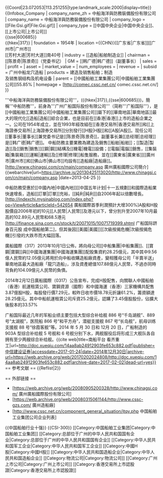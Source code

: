 {{Coord|23.072053|113.251255|type:landmark_scale:2000|display=title}}
{{Infobox_Company
| company_name_zh = 中船海洋與防務裝備股份有限公司
| company_name = 中船海洋與防務裝備股份有限公司
| company_logo = [[File:Gsi.gif|File:Gsi.gif]]
| company_type = [[中国中央企业|中国中央企业]]、<br />[[上市公司|上市公司]]<br />{{sse|600685}}<br />{{hkex|317}}
| foundation = 1954年
| location ={{CHN}}[[广东省|广东省]][[广州市|广州市]]<br />[[芳村大道|芳村大道]]南40号
| industry = [[造船|船舶制造业]]
| chairman = [[陈景奇|陈景奇]]（党委书记）
| GM = [[韩广德|韩广德]]（副董事长）
| sales = 
| profit = 
| asset = 
| market_value =
| num_employees =
| revenue = 
| subsid = 广州中船龙穴造船
| products = 建造及销售船舶；制造<br />及销售钢结构及机电设备
| parent = [[中國船舶工業集團公司|中國船舶工業集團公司]]55.85%
| homepage = [http://comec.cssc.net.cn/ comec.cssc.net.cn/]
}}

'''中船海洋與防務裝備股份有限公司'''，({{hkex|317}},{{sse|600685}})，簡稱'''中船防務'''，前身為'''广州广船国际股份有限公司'''（简称'''广船国际'''），是[[中國船舶工業集團公司|中國船舶工業集團公司]]屬下的[[華南地區|華南地區]]最大的現代化[[造船|造船]]綜合企業，也是目前在[[香港|香港]]上市的造船企業之一。公司在1954年成立，並在1993年經改組在[[香港交易所|香港交易所]]和[[上海證券交易所|上海證券交易所]]分別發行[[H股|H股]]和[[A股|A股]]。现任公司[[董事长|董事长]]兼党委书记是[[陈景奇|陈景奇]]，副董事长兼[[总经理|总经理]]是[[韩广德|韩广德]]。
中船防務主要業務為建造及銷售[[船舶|船舶]]；[[製造|製造]]及[[銷售|銷售]][[鋼|鋼]]結構及[[機電|機電]]設備；[[電腦|電腦]]銷售，[[集裝箱|集裝箱]][[運輸|運輸]]及[[修理|修理]]船隻服務，並在[[廣東省|廣東省]][[廣州市|廣州市]]和[[佛山市|佛山市]]均設有[[造船廠|造船廠]]。<ref>[http://www.chinagsi.com/cn/main/company.asp 廣州廣船國際公司簡介] {{webarchive|url=https://archive.is/20130425113020/http://www.chinagsi.com/cn/main/company.asp |date=2013-04-25 }}</ref>

中船防務受惠於[[中國內地|中國內地]][[中国五年计划|十一五規劃]]和國際造船業快速增長，造船[[訂單|訂單]]充裕，[[純利|純利]]自2006年起以倍數增長。<ref>[http://indexchi.mysinablog.com/index.php?op=ViewArticle&articleId=542654 廣船國際首季利潤預計大增300%]</ref>A股和H股股價自2006年初的10元[[人民幣|人民幣]]及港元以下，曾分別升至2007年10月最高的102.89元人民幣和68.5港元<ref>[http://finance.sina.com.cn/stock/t/20071015/10071719399.shtml 广船国际跻身百元股 成中国船舶第二]</ref>，但其後因[[美國|美國]][[次級按揭危機|次級按揭危機]]引發的大跌市而大幅回落。

廣船國際（317）2013年10月1日公佈，將向母公司[[中船集團|中船集團]]、[[寶鋼|寶鋼]]與[[中國海運集團|中國海運集團]]配股集資約28.25億元，其中其中9.56億人民幣約12.05億元將用於向中船收購造船廠資產，變相獲母公司「半賣半送」華南地區最大造船廠「龍穴造船」，涉及資產總值107.88億元人民幣，不過亦同時背負約104.09億元人民幣的負債。

2014年2月12日廣船國際（0317）公告宣布，完成H股配售，向關聯人中國船舶（香港）航運租賃公司、寶鋼資源（國際）和中國海運（香港）三家機構共配售3.87億股H股，每股發行價7.29元，較昨日收市價18.78元折讓61.2%，籌資額達28.25億元。其中中船航運租賃公司斥資25.2億元，認購了3.45億股股份，佔擴大後股本的33.57%

广船国际最近几年的军船业绩主要包括大型综合补给舰 886 号“千岛湖舰”、889 号“太湖舰”，医院船 866 号“和平方舟”，潜艇支援舰 867 号“长岛舰”，航母训练支援舰 88 号“徐霞客舰”等。2014 年 5 月 30 日和 12月 20 日，广船制造的 903A 型综合补给舰 5 号舰和 6 号舰分别下水，两舰服役后将形成三大舰队各自拥有至少两艘综合补给舰。<ref>{{cite web|title=南船平台 看齐重工|url=http://doc.xueqiu.com/14aa8ab24912903fe653c882.pdf|publisher=中信建设证券|accessdate=2017-01-24|date=2014年12月30日|archive-url=https://web.archive.org/web/20170202024808/http://doc.xueqiu.com/14aa8ab24912903fe653c882.pdf|archive-date=2017-02-02|dead-url=yes}}</ref>
== 参考文献 ==
{{Reflist|2}}

== 外部链接 ==
* [https://web.archive.org/web/20080905200328/http://www.chinagsi.com/ 廣州廣船國際股份有限公司]
* [https://web.archive.org/web/20080315061144/http://www.cssc-gzs.com/ 廣州造船廠]
* [http://www.cssc.net.cn/component_general_situation/jtqy.php 中国船舶工业集团公司企业列表]

{{中国船舶行业十强}}
{{CSI-300}}
[[Category:中国船舶工业集团|Category:中国船舶工业集团]]
[[Category:总部位于广州的中华人民共和国国有企业|Category:总部位于广州的中华人民共和国国有企业]]
[[Category:中华人民共和国军工企业|Category:中华人民共和国军工企业]]
[[Category:中國H股|Category:中國H股]]
[[Category:中华人民共和国造船企业|Category:中华人民共和国造船企业]]
[[Category:物流公司|Category:物流公司]]
[[Category:广州上市公司|Category:广州上市公司]]
[[Category:香港交易所上市認股證|Category:香港交易所上市認股證]]